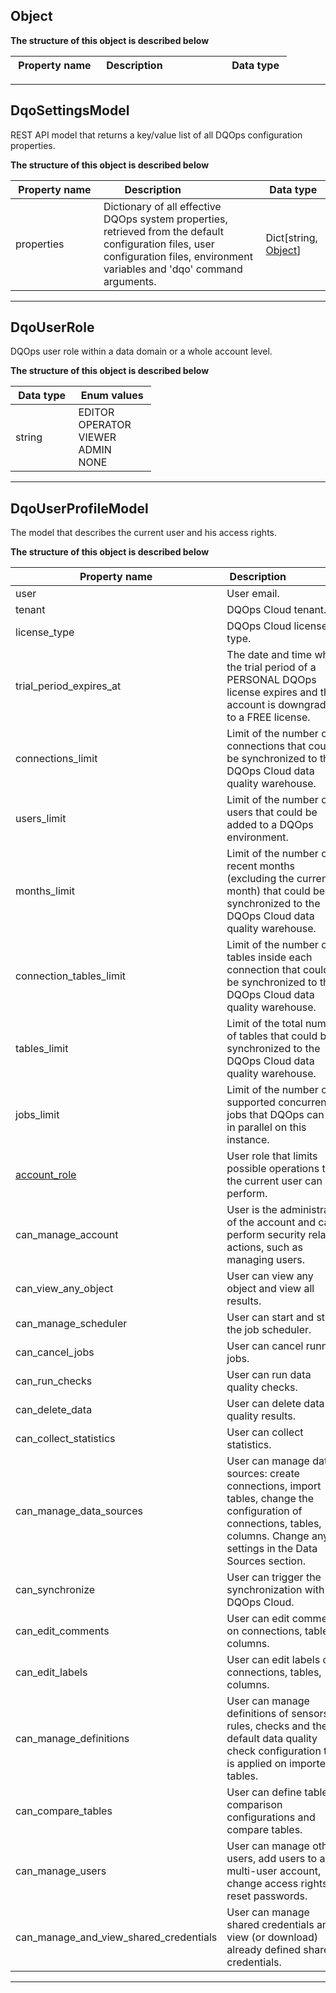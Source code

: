 
## Object  
  
  

**The structure of this object is described below**  
  

|&nbsp;Property&nbsp;name&nbsp;|&nbsp;Description&nbsp;&nbsp;&nbsp;&nbsp;&nbsp;&nbsp;&nbsp;&nbsp;&nbsp;&nbsp;&nbsp;&nbsp;&nbsp;&nbsp;&nbsp;&nbsp;&nbsp;&nbsp;&nbsp;&nbsp;&nbsp;|&nbsp;Data&nbsp;type&nbsp;|
|---------------|---------------------------------|-----------|


___  

## DqoSettingsModel  
REST API model that returns a key/value list of all DQOps configuration properties.  
  

**The structure of this object is described below**  
  

|&nbsp;Property&nbsp;name&nbsp;|&nbsp;Description&nbsp;&nbsp;&nbsp;&nbsp;&nbsp;&nbsp;&nbsp;&nbsp;&nbsp;&nbsp;&nbsp;&nbsp;&nbsp;&nbsp;&nbsp;&nbsp;&nbsp;&nbsp;&nbsp;&nbsp;&nbsp;|&nbsp;Data&nbsp;type&nbsp;|
|---------------|---------------------------------|-----------|
|properties|Dictionary of all effective DQOps system properties, retrieved from the default configuration files, user configuration files, environment variables and &#x27;dqo&#x27; command arguments.|Dict[string, [Object](#object)]|


___  

## DqoUserRole  
DQOps user role within a data domain or a whole account level.  
  

**The structure of this object is described below**  
  

|&nbsp;Data&nbsp;type&nbsp;|&nbsp;Enum&nbsp;values&nbsp;|
|-----------|-------------|
|string|EDITOR<br/>OPERATOR<br/>VIEWER<br/>ADMIN<br/>NONE<br/>|

___  

## DqoUserProfileModel  
The model that describes the current user and his access rights.  
  

**The structure of this object is described below**  
  

|&nbsp;Property&nbsp;name&nbsp;|&nbsp;Description&nbsp;&nbsp;&nbsp;&nbsp;&nbsp;&nbsp;&nbsp;&nbsp;&nbsp;&nbsp;&nbsp;&nbsp;&nbsp;&nbsp;&nbsp;&nbsp;&nbsp;&nbsp;&nbsp;&nbsp;&nbsp;|&nbsp;Data&nbsp;type&nbsp;|
|---------------|---------------------------------|-----------|
|user|User email.|string|
|tenant|DQOps Cloud tenant.|string|
|license_type|DQOps Cloud license type.|string|
|trial_period_expires_at|The date and time when the trial period of a PERSONAL DQOps license expires and the account is downgraded to a FREE license.|string|
|connections_limit|Limit of the number of connections that could be synchronized to the DQOps Cloud data quality warehouse.|integer|
|users_limit|Limit of the number of users that could be added to a DQOps environment.|integer|
|months_limit|Limit of the number of recent months (excluding the current month) that could be synchronized to the DQOps Cloud data quality warehouse.|integer|
|connection_tables_limit|Limit of the number of tables inside each connection that could be synchronized to the DQOps Cloud data quality warehouse.|integer|
|tables_limit|Limit of the total number of tables that could be synchronized to the DQOps Cloud data quality warehouse.|integer|
|jobs_limit|Limit of the number of supported concurrent jobs that DQOps can run in parallel on this instance.|integer|
|[account_role](#dqouserrole)|User role that limits possible operations that the current user can perform.|[DqoUserRole](#dqouserrole)|
|can_manage_account|User is the administrator of the account and can perform security related actions, such as managing users.|boolean|
|can_view_any_object|User can view any object and view all results.|boolean|
|can_manage_scheduler|User can start and stop the job scheduler.|boolean|
|can_cancel_jobs|User can cancel running jobs.|boolean|
|can_run_checks|User can run data quality checks.|boolean|
|can_delete_data|User can delete data quality results.|boolean|
|can_collect_statistics|User can collect statistics.|boolean|
|can_manage_data_sources|User can manage data sources: create connections, import tables, change the configuration of connections, tables, columns. Change any settings in the Data Sources section.|boolean|
|can_synchronize|User can trigger the synchronization with DQOps Cloud.|boolean|
|can_edit_comments|User can edit comments on connections, tables, columns.|boolean|
|can_edit_labels|User can edit labels on connections, tables, columns.|boolean|
|can_manage_definitions|User can manage definitions of sensors, rules, checks and the default data quality check configuration that is applied on imported tables.|boolean|
|can_compare_tables|User can define table comparison configurations and compare tables.|boolean|
|can_manage_users|User can manage other users, add users to a multi-user account, change access rights, reset passwords.|boolean|
|can_manage_and_view_shared_credentials|User can manage shared credentials and view (or download) already defined shared credentials.|boolean|


___  

